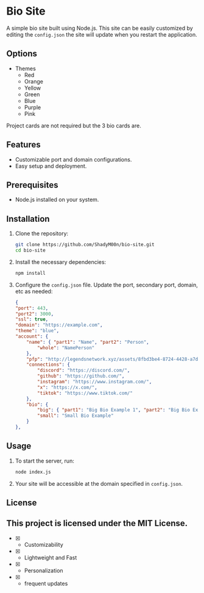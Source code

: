# Bio Site

A simple bio site built using Node.js. This site can be easily customized by editing the `config.json` the site will update when you restart the application.

## Options

- Themes
  - Red
  - Orange
  - Yellow
  - Green
  - Blue
  - Purple
  - Pink

Project cards are not required but the 3 bio cards are.

## Features

- Customizable port and domain configurations.
- Easy setup and deployment.

## Prerequisites

- Node.js installed on your system.

## Installation

1. Clone the repository:

    ```bash
    git clone https://github.com/ShadyM00n/bio-site.git
    cd bio-site
    ```

2. Install the necessary dependencies:

    ```bash
    npm install
    ```

3. Configure the `config.json` file. Update the port, secondary port, domain, etc as needed:

    ```json
    {
    "port": 443,
    "port2": 3000,
    "ssl": true,
    "domain": "https://example.com",
    "theme": "blue",
    "account": {
        "name": { "part1": "Name", "part2": "Person",
            "whole": "NamePerson"
        },
        "pfp": "http://legendsnetwork.xyz/assets/8fbd3be4-8724-4428-a7df-6a6204d64de9.ico",
        "connections": {
            "discord": "https://discord.com/",
            "github": "https://github.com/",
            "instagram": "https://www.instagram.com/",
            "x": "https://x.com/",
            "tiktok": "https://www.tiktok.com/"
        },
        "bio": {
            "big": { "part1": "Big Bio Example 1", "part2": "Big Bio Example 2", "part3": "Big Bio Example 3." },
            "small": "Small Bio Example"
        }
    },
    ```

## Usage

1. To start the server, run:

    ```bash
    node index.js
    ```

2. Your site will be accessible at the domain specified in `config.json`.

## License

This project is licensed under the MIT License.
--

  - [x] - Customizability
  - [x] - Lightweight and Fast
  - [x] - Personalization
  - [x] - frequent updates
